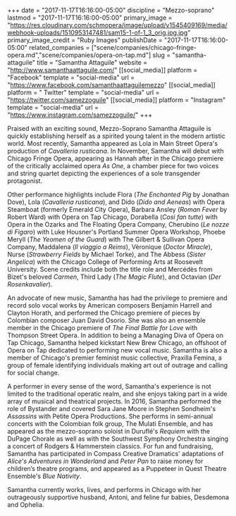 +++
date = "2017-11-17T16:16:00-05:00"
discipline = "Mezzo-soprano"
lastmod = "2017-11-17T16:16:00-05:00"
primary_image = "https://res.cloudinary.com/schmopera/image/upload/v1545409169/media/webhook-uploads/1510953147481/sam15-1-of-1_3_orig.jpg.jpg"
primary_image_credit = "Ruby Images"
publishDate = "2017-11-17T16:16:00-05:00"
related_companies = ["scene/companies/chicago-fringe-opera.md","scene/companies/opera-on-tap.md"]
slug = "samantha-attaguile"
title = "Samantha Attaguile"
website = "http://www.samanthaattaguile.com/"
[[social_media]]
platform = "Facebook"
template = "social-media"
url = "https://www.facebook.com/samanthaattaguilemezzo"
[[social_media]]
platform = " Twitter"
template = "social-media"
url = "https://twitter.com/samezzoguile"
[[social_media]]
platform = "Instagram"
template = "social-media"
url = "https://www.instagram.com/samezzoguile/"
+++

Praised with an exciting sound, Mezzo-Soprano Samantha Attaguile is quickly establishing herself as a spirited young talent in the modern artistic world. Most recently, Samantha appeared as Lola in Main Street Opera's production of *Cavalleria rusticana*. In November, Samantha will debut with Chicago Fringe Opera, appearing as Hannah after in the Chicago premiere of the critically acclaimed opera *As One*, a chamber piece for two voices and string quartet depicting the experiences of a sole transgender protagonist.

Other performance highlights include Flora (*The Enchanted Pig* by Jonathan Dove), Lola (*Cavalleria rusticana*), and Dido (*Dido and Aeneas*) with Opera Steamboat (formerly Emerald City Opera), Barbara Ansley (*Roman Fever* by Robert Ward) with Opera on Tap Chicago, Dorabella (*Così fan tutte*) with Opera in the Ozarks and The Floating Opera Company, Cherubino (*Le nozze di Figaro*) with Luke Housner's Portland Summer Opera Workshop, Phoebe Meryll (*The Yeomen of the Guard*) with The Gilbert & Sullivan Opera Company,  Maddalena (*Il viaggio a Reims*), Vèronique (*Doctor Miracle*), Nurse (*Strawberry Fields* by Michael Torke), and The Abbess (*Sister Angelica*) with the Chicago College of Performing Arts at Roosevelt University. Scene credits include both the title role and Mercédès from Bizet's beloved *Carmen*, Third Lady (*The Magic Flute*), and Octavian (*Der Rosenkavalier*). 

An advocate of new music, Samantha has had the privilege to premiere and record solo vocal works by American composers Benjamin Harrell and Clayton Horath, and performed the Chicago premiere of pieces by Colombian composer Juan David Osorio. She was also an ensemble member in the Chicago premiere of *The Final Battle for Love* with Thompson Street Opera. In addition to being a Managing Diva of Opera on Tap Chicago, Samantha helped kickstart New Brew Chicago, an offshoot of Opera on Tap dedicated to performing new vocal music. Samantha is also a member of Chicago's premier feminist music collective, Praxilla Femina, a group of female identifying individuals making art out of outrage and calling for social change.

A performer in every sense of the word, Samantha's experience is not limited to the traditional operatic realm, and she enjoys taking part in a wide array of musical and theatrical projects. In 2016, Samantha performed the role of Bystander and covered Sara Jane Moore in Stephen Sondheim's *Assassins* with Petite Opera Productions.  She performs in semi-annual concerts with the Colombian folk group, The Mulati Ensemble, and has appeared as the mezzo-soprano soloist in Duruflé's *Requiem* with the DuPage Chorale as well as with the Southwest Symphony Orchestra singing a concert of Rodgers & Hammerstein classics. For fun and fundraising, Samantha has participated in Compass Creative Dramatics' adaptations of *Alice's Adventures in Wonderland* and *Peter Pan* to raise money for children’s theatre programs, and appeared as a Puppeteer in Quest Theatre Ensemble's *Blue Nativity*.

Samantha currently works, lives, and performs in Chicago with her outrageously supportive husband, Antoni, and feline fur babies, Desdemona and Ophelia.
